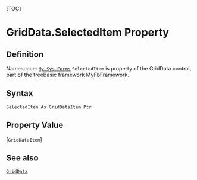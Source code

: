 [TOC]
# GridData.SelectedItem Property

## Definition
Namespace: [`My.Sys.Forms`](My.Sys.Forms.md)
`SelectedItem` is property of the GridData control, part of the freeBasic framework MyFbFramework.
## Syntax
```freeBasic
SelectedItem As GridDataItem Ptr
```
## Property Value
[`GridDataItem`]
## See also
[`GridData`](GridData.md)
